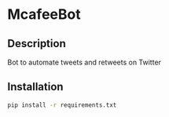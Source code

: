# McafeeBot

## Description
Bot to automate tweets and retweets on Twitter
## Installation

```bash
pip install -r requirements.txt